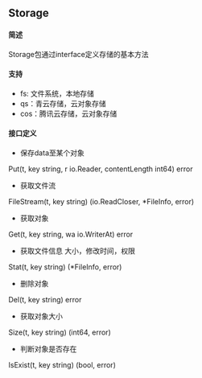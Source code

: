 ## Storage

#### 简述

Storage包通过interface定义存储的基本方法

#### 支持
- fs: 文件系统，本地存储
- qs：青云存储，云对象存储
- cos：腾讯云存储，云对象存储

#### 接口定义

- 保存data至某个对象

Put(t, key string, r io.Reader, contentLength int64) error

- 获取文件流

FileStream(t, key string) (io.ReadCloser, *FileInfo, error)

- 获取对象

Get(t, key string, wa io.WriterAt) error

- 获取文件信息  大小，修改时间，权限

Stat(t, key string) (*FileInfo, error)

- 删除对象
	
Del(t, key string) error

- 获取对象大小

Size(t, key string) (int64, error)

- 判断对象是否存在
	
IsExist(t, key string) (bool, error)
